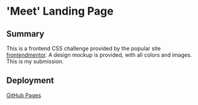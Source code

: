 # 'Meet' Landing Page

## Summary 

This is a frontend CSS challenge provided by the popular site [frontendmentor](https://www.frontendmentor.io/home). A design mockup is provided, with all colors and images. This is my submission.

## Deployment

[GitHub Pages](https://maxh1231.github.io/meet-landing-page/)
